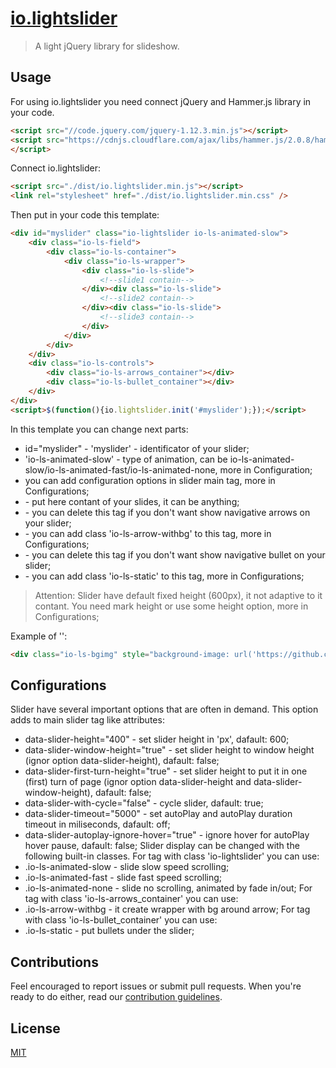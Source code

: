 # [io.lightslider][io.lightslider-link]
> A light jQuery library for slideshow. 


## Usage
For using io.lightslider you need connect jQuery and Hammer.js library in your code.
```html
<script src="//code.jquery.com/jquery-1.12.3.min.js"></script>
<script src="https://cdnjs.cloudflare.com/ajax/libs/hammer.js/2.0.8/hammer.min.js"></script>	
</script>
```
Connect io.lightslider:
```html
<script src="./dist/io.lightslider.min.js"></script>
<link rel="stylesheet" href="./dist/io.lightslider.min.css" />
```
Then put in your code this template:
```html
<div id="myslider" class="io-lightslider io-ls-animated-slow">
	<div class="io-ls-field">
		<div class="io-ls-container">
			<div class="io-ls-wrapper">
				<div class="io-ls-slide">
					<!--slide1 contain-->
				</div><div class="io-ls-slide">
					<!--slide2 contain-->
				</div><div class="io-ls-slide">
					<!--slide3 contain-->
				</div>
			</div>
		</div>
	</div>
	<div class="io-ls-controls">
		<div class="io-ls-arrows_container"></div>
		<div class="io-ls-bullet_container"></div>
	</div>
</div>
<script>$(function(){io.lightslider.init('#myslider');});</script>

```
In this template you can change next parts:
* id="myslider" - 'myslider' - identificator of your slider;
* 'io-ls-animated-slow' - type of animation, can be io-ls-animated-slow/io-ls-animated-fast/io-ls-animated-none, more in Configuration;
* you can add configuration options in slider main tag, more in Configurations;
* <!--slide{1,2,3} contain--> - put here contant of your slides, it can be anything;
* <div class="io-ls-arrows_container"></div> - you can delete this tag if you don't want show navigative arrows on your slider;
* <div class="io-ls-arrows_container"></div> - you can add class 'io-ls-arrow-withbg' to this tag, more in Configurations;
* <div class="io-ls-bullet_container"></div> - you can delete this tag if you don't want show navigative bullet on your slider;
* <div class="io-ls-bullet_container"></div> - you can add class 'io-ls-static' to this tag, more in Configurations;

> Attention: Slider have default fixed height (600px), it not adaptive to it contant. You need mark height or use some height option, more in Configurations;

Example of '<!--slide1 contain-->':
```html
<div class="io-ls-bgimg" style="background-image: url('https://github.com/semilicon/io.lightslider/demo/img/img1.jpg');"></div>
```


## Configurations
Slider have several important options that are often in demand. This option adds to main slider tag like attributes:
* data-slider-height="400" - set slider height in 'px', dafault: 600;
* data-slider-window-height="true" - set slider height to window height (ignor option data-slider-height), dafault: false;
* data-slider-first-turn-height="true" - set slider height to put it in one (first) turn of page (ignor option data-slider-height and data-slider-window-height), dafault: false;
* data-slider-with-cycle="false" - cycle slider, dafault: true;
* data-slider-timeout="5000" - set autoPlay and autoPlay duration timeout in miliseconds, dafault: off;
* data-slider-autoplay-ignore-hover="true" - ignore hover for autoPlay hover pause, dafault: false;
Slider display can be changed with the following built-in classes.
For tag with class 'io-lightslider' you can use:
* .io-ls-animated-slow - slide slow speed scrolling;
* .io-ls-animated-fast - slide fast speed scrolling;
* .io-ls-animated-none - slide no scrolling, animated by fade in/out;
For tag with class 'io-ls-arrows_container' you can use:
* .io-ls-arrow-withbg - it create wrapper with bg around arrow;
For tag with class 'io-ls-bullet_container' you can use:
* .io-ls-static - put bullets under the slider;


## Contributions
Feel encouraged to report issues or submit pull requests. When you're ready to do either, read our [contribution guidelines][contribution-guidelines].


## License
[MIT][license]


<!-- Contributions -->
[io.lightslider-link]: https://github.com/semilicon/io.lightslider/

[contribution-guidelines]: ./CONTRIBUTING.md

[license]: ./LICENSE.md

